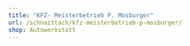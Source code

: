 ```yaml
---
title: "KFZ- Meisterbetrieb P. Mosburger"
url: /schnaittach/kfz-meisterbetrieb-p-mosburger/
shop: Autowerkstatt
---
```

